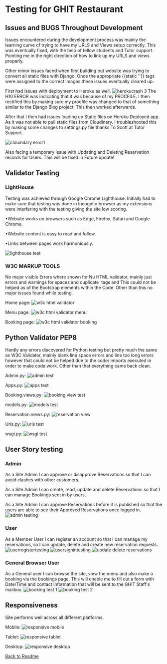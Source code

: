 # Testing for GHIT Restaurant

## Issues and BUGS Throughout Development

Issues encountered during the development process was mainly the learning curve of trying to have my URLS and Views setup correctly.
This was eventually fixed, with the help of fellow students and Tutor support. Pointing me in the right direction of how to link up my URLS and views properly.

Other minor issues faced when first building out website was trying to convert all static files with Django.
Once the appropriate {{static ''}} tags  were assigned to the correct images these issues eventually cleared up.

First had issues with deployment to Heroku as well. 
![herokucrash 3](https://user-images.githubusercontent.com/65243328/176644389-f1fadd8a-b36a-4357-b294-790617ddf2cd.JPG)
The H10 ERROR was indicating that it was because of my PROCFILE. I then rectified this by making sure my procfile was changed to that of
something similar to the Django Blog project. This then worked afterwards.

After that I then had issues loading up Static files on Heroku Deployed app. As it was not able to pull static files from Cloudinary.
I troubleshooted this by making some changes to settings.py file thanks To Scott at Tutor Support.

![clouindary error1](https://user-images.githubusercontent.com/65243328/176645228-bf756a86-030a-4d29-ba20-39064d5c80ef.JPG)

Also facing a temporary issue with Updating and Deleting Reservation records for Users.
This will be fixed in Future update!

## Validator Testing

### LightHouse

Testing was achieved through Google Chrome Lighthouse. Initially had to make sure that testing was done in Incognito browser as
my extensions were interfering with the testing giving the site low scoring.

•Website works on browsers such as Edge, Firefox, Safari and Google Chrome.

•Website content is easy to read and follow.

•Links between pages work harmoniously.

![lighthouse test](https://user-images.githubusercontent.com/65243328/176645805-81882a92-bc96-4fee-bc31-73465c3112b7.JPG)

### W3C MARKUP TOOLS

No major visible Errors where shown for Nu HTML validator, mainly just errors and warnings for spaces and duplicate <img> tags and <tabs>
This could not be helped as of the Bootstrap elements within the Code. Other than this no major issues found while testing.
 
  Home page:
 ![w3c html validator](https://user-images.githubusercontent.com/65243328/176647111-40a6e7c3-af06-42eb-b993-dd1de7ffd828.JPG)
  
  Menu page:
  ![w3c html validator menu](https://user-images.githubusercontent.com/65243328/176647467-f0983951-f6c3-42df-8804-d2fbc4735bdc.JPG)
  
  Booking page:
  ![w3c html validator booking](https://user-images.githubusercontent.com/65243328/176647515-c71d8db9-6227-42cc-a6cb-7237ed6fb179.JPG)
  


## Python Validator PEP8
  
  Hardly any errors discovered for Python testing but pretty much the same as W3C Validator, mainly blank line space errors and line too long errors
  however that could not be helped due to the code/ imports executed in order to make code work. Other than that everything came back clean.
  
  Admin.py:
  ![admin test](https://user-images.githubusercontent.com/65243328/176648420-f980aa1c-f0b8-45ac-8ad5-b619be41c7f2.JPG)
  
  Apps.py:
![apps test](https://user-images.githubusercontent.com/65243328/176648423-0f0e196e-80ad-4292-a04a-c35462cea7a7.JPG)
  
  Booking.views.py:
![booking view test](https://user-images.githubusercontent.com/65243328/176648427-067ccf92-725e-4ac0-aea0-17e4834f1736.JPG)
  
  models.py:
![models test](https://user-images.githubusercontent.com/65243328/176648429-690820ce-332b-42ef-8d5a-84acfc919895.JPG)
  
  Reservation.views.py:
![reservation view](https://user-images.githubusercontent.com/65243328/176648430-f208a01b-afb0-44c2-af91-2e12ddada1d7.JPG)
  
  Urls.py:
![urls test](https://user-images.githubusercontent.com/65243328/176648433-f20c5984-4134-48bf-a72f-30b0ca441a63.JPG)
  
  wsgi.py:
![wsgi test](https://user-images.githubusercontent.com/65243328/176648437-f862e96d-b6d0-455e-81cc-780b3ecabd9b.JPG)

  
 ## User Story testing
  
  ### Admin
As a Site Admin I can approve or disapprove Reservations so that I can avoid clashes with other customers.

As a Site Admin I can create, read, update and delete Reservations so that I can manage Bookings sent in by users.

As a Site Admin I can approve Reservations before it is published so that the users are able to see their Approved Reservations once logged in.
![admin testing](https://user-images.githubusercontent.com/65243328/176649580-87797a1e-bb08-499d-bf32-3248f3220171.JPG)

   ### User
  As a Member User I can register an account so that I can manage my reservations, so I can update, delete and create new reservation requests.
  ![userregistertesting](https://user-images.githubusercontent.com/65243328/176650555-a4a947c0-9b9b-453b-83bb-bac61d17981f.JPG)
![usersignintesting](https://user-images.githubusercontent.com/65243328/176650559-ca4d9d2a-2516-41f0-8752-3abee5005833.JPG)
![update delete reservations](https://user-images.githubusercontent.com/65243328/176649989-38b3978c-f049-4262-bcb1-e34cfbb8d114.JPG)
  
 ### General Browser User
  As a General user I can browse the site, view the menu and also make a booking via the bookings page. This will enable me to fill out a form with Date/Time
  and contact information that will be sent to the GHIT Staff's mailbox.
  ![booking test 1](https://user-images.githubusercontent.com/65243328/176651312-a6f3d57a-89f4-4e56-8f16-9a7a8c8cd8a4.JPG)
![booking test 2](https://user-images.githubusercontent.com/65243328/176651316-6f13b3d8-947d-4018-b4ef-f89507e03d24.JPG)

  
 ## Responsiveness
  
 Site performs well across all different platforms.
  
  Mobile:
  ![responsive mobile](https://user-images.githubusercontent.com/65243328/176651692-7ee0689a-8d39-4f19-afc2-c44209436553.JPG)
  
  Tablet:
![responsive tablet](https://user-images.githubusercontent.com/65243328/176651696-ebef4a23-973b-4de2-b0f9-0b306c9e8c49.JPG)
  
  Desktop:
![responsive desktop](https://user-images.githubusercontent.com/65243328/176651699-ad485f01-70b3-46f6-af9d-de8c35d14a04.JPG)

  
[Back to Readme](https://github.com/MikaCodez/GHITrestaurant#readme)
